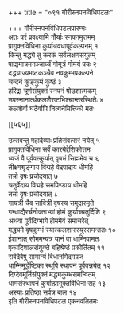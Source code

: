 +++
title = "०९१ गौरीस्नपनविधिपटलः"

+++
गौरीस्नपनविधिपटलप्रारम्भः  
अतः परं प्रवक्ष्यामि गौर्याः स्नपनमुत्तमम्  
प्रागुक्तविधिना कुर्यान्नवधापूर्वकल्पनम् १  
किन्तु मद्ध्ये तु करकं सर्वलक्षणसंयुतम्  
पाद्यमाचमनञ्चार्घ्यं गोमूत्रं गोमयं पयः २  
दद्ध्याज्यमष्टकञ्चैव नवकुम्भप्रकल्पने  
चन्दनं कुङ्कुमं कुष्ठं ३  
हरिद्रा चूर्णसंयुक्तं स्नपनं षोडशात्मकम्  
उपस्नानार्त्थकलशैरष्टभिश्चान्तरस्थितैः ४  
कलशैर्वा घटैर्वापि नित्यनैमित्तिको मतः  

[[५६५]]  

उत्सवन्तु महादेव्याः प्रतिसंवत्सरं नयेत् ५  
प्रागुक्तविधिना सर्वं कारयेद्देशिकोत्तमः  
ध्वजं वै पूर्ववत्कुर्यात् वृषभं सिह्ममेव च ६  
तीक्ष्णश्रृङ्गाय विद्महे वेदपादाय धीमहि  
तन्नो वृषः प्रचोदयात् ७  
चतुर्वेदाय विद्महे समपिण्डाय धीमहि  
तन्नो वृषः प्रचोदयात् ८  
गायत्री चैव सावित्री वृषस्य समुदास्मृते  
गन्धाद्यैरर्चनोक्ताभ्यां होमं कुर्याच्चतुर्दिशि ९  
अथवा पूर्वदिग्भागे होममेवं समाचरेत्  
मद्ध्यमे वृषकुम्भं स्यात्कलशास्स्युस्समन्ततः १०  
ईशानात् सोममन्यत्र यानं वा धाम्निवामतः  
एकादिशालसंयुक्ते बहिश्रेष्ठं प्रकीर्तितम् ११  
सर्वदेवेषु सामान्यं विधानमिदमग्रज  
धाम्निमूर्द्धेष्टिका स्थूपि स्थापनं पूर्ववन्नयेत् १२  
दिग्देवमूर्तिसंयुक्तं मद्ध्यकुम्भसमन्वितम्  
धामसंस्थापनं कुर्यात्प्रागुक्तविधिना सह १३  
अस्याः प्रतिष्ठा सर्वत्र बाल १४  
इति गौरीस्नपनविधिपटल एकनवतितमः  
